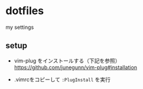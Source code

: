 # dotfiles
my settings

## setup
* vim-plug をインストールする（下記を参照）
https://github.com/junegunn/vim-plug#installation

* .vimrcをコピーして `:PlugInstall` を実行
